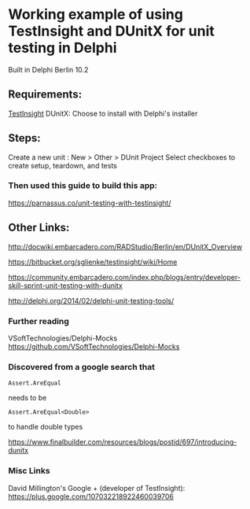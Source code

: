 # Working example of using TestInsight and DUnitX for unit testing in Delphi
Built in Delphi Berlin 10.2


## Requirements:
[TestInsight](https://bitbucket.org/sglienke/testinsight/wiki/Home)
DUnitX: Choose to install with Delphi's installer

## Steps:
Create a new unit : New > Other > DUnit Project
Select checkboxes to create setup, teardown, and tests

### Then used this guide to build this app:
https://parnassus.co/unit-testing-with-testinsight/


## Other Links:

http://docwiki.embarcadero.com/RADStudio/Berlin/en/DUnitX_Overview

https://bitbucket.org/sglienke/testinsight/wiki/Home

https://community.embarcadero.com/index.php/blogs/entry/developer-skill-sprint-unit-testing-with-dunitx

http://delphi.org/2014/02/delphi-unit-testing-tools/


### Further reading
VSoftTechnologies/Delphi-Mocks
https://github.com/VSoftTechnologies/Delphi-Mocks


### Discovered from a google search that 
    Assert.AreEqual 
needs to be 

    Assert.AreEqual<Double> 

to handle double types

https://www.finalbuilder.com/resources/blogs/postid/697/introducing-dunitx


### Misc Links
David Millington's Google +  (developer of TestInsight):
https://plus.google.com/107032218922460039706

